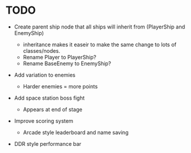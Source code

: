 # TODO

- Create parent ship node that all ships will  inherit from (PlayerShip and EnemyShip)
	- inheritance makes it easeir to make the same change to lots of classes/nodes.
	- Rename Player to PlayerShip?
	- Rename BaseEnemy to EnemyShip?

- Add variation to enemies
  - Harder enemies = more points

- Add space station boss fight
  - Appears at end of stage

- Improve scoring system
  - Arcade style leaderboard and name saving

- DDR style performance bar